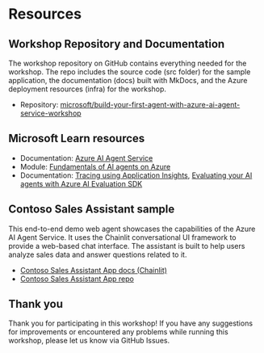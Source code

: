 # Resources

## Workshop Repository and Documentation

The workshop repository on GitHub contains everything needed for the workshop. The repo includes the source code (src folder) for the sample application, the documentation (docs) built with MkDocs, and the Azure deployment resources (infra) for the workshop.

* Repository: [microsoft/build-your-first-agent-with-azure-ai-agent-service-workshop](https://github.com/microsoft/build-your-first-agent-with-azure-ai-agent-service-workshop)

## Microsoft Learn resources

* Documentation: [Azure AI Agent Service](https://learn.microsoft.com/azure/ai-services/agents/)
* Module: [Fundamentals of AI agents on Azure](https://learn.microsoft.com/training/modules/ai-agent-fundamentals/)
* Documentation: [Tracing using Application Insights](https://learn.microsoft.com/azure/ai-services/agents/concepts/tracing), [Evaluating your AI agents with Azure AI Evaluation SDK](https://learn.microsoft.com/azure/ai-foundry/how-to/develop/agent-evaluate-sdk)

## Contoso Sales Assistant sample

This end-to-end demo web agent showcases the capabilities of the Azure AI Agent Service. It uses the Chainlit conversational UI framework to provide a web-based chat interface. The assistant is built to help users analyze sales data and answer questions related to it.

* [Contoso Sales Assistant App docs (Chainlit)](https://azure-samples.github.io/contoso-sales-azure-openai-assistants-api/)
* [Contoso Sales Assistant App repo](https://github.com/Azure-Samples/contoso-sales-azure-openai-assistants-api)

## Thank you

Thank you for participating in this workshop! If you have any suggestions for improvements or encountered any problems while running this workshop, please let us know via GitHub Issues.
